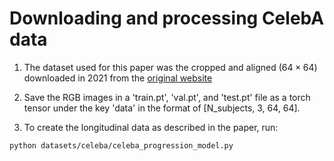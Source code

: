 # Downloading and processing CelebA data

1. The dataset used for this paper was the cropped and aligned ($64\times64$) downloaded in 2021 from the [original website](https://mmlab.ie.cuhk.edu.hk/projects/CelebA.html)


2. Save the RGB images in a 'train.pt', 'val.pt', and 'test.pt' file as a torch tensor under the key 'data' in the format of \[N\_subjects, 3, 64, 64\].

3. To create the longitudinal data as described in the paper, run:
```
python datasets/celeba/celeba_progression_model.py
```

